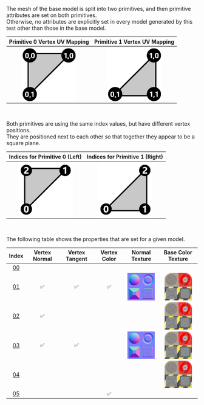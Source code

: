 The mesh of the base model is split into two primitives, and then primitive attributes are set on both primitives.  
Otherwise, no attributes are explicitly set in every model generated by this test other than those in the base model.  

Primitive 0 Vertex UV Mapping | Primitive 1 Vertex UV Mapping
:---: | :---:
<img src="./Icon_UVspace2.png" height="144" width="144" align="middle"> | <img src="./Icon_UVspace3.png" height="144" width="144" align="middle"> | 

<br>

Both primitives are using the same index values, but have different vertex positions.  
They are positioned next to each other so that together they appear to be a square plane.

Indices for Primitive 0 (Left) | Indices for Primitive 1 (Right)
:---: | :---:
<img src="./Icon_Indices_Primitive0.png" height="144" width="144" align="middle"> | <img src="./Icon_Indices_Primitive1.png" height="144" width="144" align="middle">


<br>

The following table shows the properties that are set for a given model.  


Index | Vertex Normal | Vertex Tangent | Vertex Color | Normal Texture | Base Color Texture
:---: | :---: | :---: | :---: | :---: | :---:
[00](./Mesh_Primitives_00.gltf) |   |   |   |   |  
[01](./Mesh_Primitives_01.gltf) | :white_check_mark: | :white_check_mark: | :white_check_mark: | <img src="./Texture_normal.png" height="72" width="72" align="middle"> | <img src="./Texture_baseColor.png" height="72" width="72" align="middle">
[02](./Mesh_Primitives_02.gltf) | :white_check_mark: |   |   |   | <img src="./Texture_baseColor.png" height="72" width="72" align="middle">
[03](./Mesh_Primitives_03.gltf) | :white_check_mark: | :white_check_mark: |   | <img src="./Texture_normal.png" height="72" width="72" align="middle"> | <img src="./Texture_baseColor.png" height="72" width="72" align="middle">
[04](./Mesh_Primitives_04.gltf) |   |   |   |   | <img src="./Texture_baseColor.png" height="72" width="72" align="middle">
[05](./Mesh_Primitives_05.gltf) |   |   | :white_check_mark: |   |  
 
